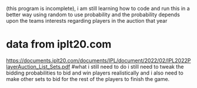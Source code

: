 (this program is incomplete), i am still learning how to code and run this in a better way
using random to use probability and the probability depends upon the teams interests regarding players in the auction that year
# data from iplt20.com
https://documents.iplt20.com/documents/IPL/document/2022/02/IPL2022PlayerAuction_List_Sets.pdf
#what i still need to do
i still need to tweak the bidding probabilities to bid and win players realistically
and i also need to make other sets to bid for the rest of the players to finish the game.

